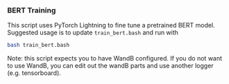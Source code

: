### BERT Training

This script uses PyTorch Lightning to fine tune a pretrained BERT model. Suggested usage is to update `train_bert.bash` and run with 

``` bash
bash train_bert.bash
```

Note: this script expects you to have WandB configured. If you do not want to use WandB, you can edit out the wandB parts and use another logger (e.g. tensorboard).
